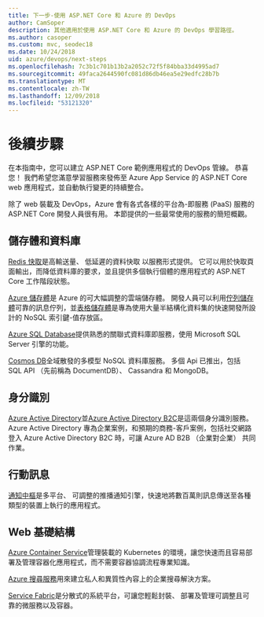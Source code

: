 ```yaml
---
title: 下一步-使用 ASP.NET Core 和 Azure 的 DevOps
author: CamSoper
description: 其他適用於使用 ASP.NET Core 和 Azure 的 DevOps 學習路徑。
ms.author: casoper
ms.custom: mvc, seodec18
ms.date: 10/24/2018
uid: azure/devops/next-steps
ms.openlocfilehash: 7c3b1c701b13b2a2052c72f5f84bba33d4995ad7
ms.sourcegitcommit: 49faca2644590fc081d86db46ea5e29edfc28b7b
ms.translationtype: MT
ms.contentlocale: zh-TW
ms.lasthandoff: 12/09/2018
ms.locfileid: "53121320"
---
```

# <a name="next-steps"></a>後續步驟

在本指南中，您可以建立 ASP.NET Core 範例應用程式的 DevOps 管線。 恭喜您！ 我們希望您滿意學習服務來發佈至 Azure App Service 的 ASP.NET Core web 應用程式，並自動執行變更的持續整合。

除了 web 裝載及 DevOps，Azure 會有各式各樣的平台為-即服務 (PaaS) 服務的 ASP.NET Core 開發人員很有用。 本節提供的一些最常使用的服務的簡短概觀。

## <a name="storage-and-databases"></a>儲存體和資料庫

[Redis 快取](/azure/redis-cache/)是高輸送量、 低延遲的資料快取 以服務形式提供。 它可以用於快取頁面輸出，而降低資料庫的要求，並且提供多個執行個體的應用程式的 ASP.NET Core 工作階段狀態。

[Azure 儲存體](/azure/storage/)是 Azure 的可大幅調整的雲端儲存體。 開發人員可以利用[佇列儲存體](/azure/storage/queues/storage-queues-introduction)可靠的訊息佇列，並[表格儲存體](/azure/storage/tables/table-storage-overview)是專為使用大量半結構化資料集的快速開發所設計的 NoSQL 索引鍵-值存放區。

[Azure SQL Database](/azure/sql-database/)提供熟悉的關聯式資料庫即服務，使用 Microsoft SQL Server 引擎的功能。

[Cosmos DB](/azure/cosmos-db/)全域散發的多模型 NoSQL 資料庫服務。 多個 Api 已推出，包括 SQL API （先前稱為 DocumentDB）、 Cassandra 和 MongoDB。

## <a name="identity"></a>身分識別

[Azure Active Directory](/azure/active-directory/)並[Azure Active Directory B2C](/azure/active-directory-b2c/)是這兩個身分識別服務。 Azure Active Directory 專為企業案例，和預期的商務-客戶案例，包括社交網路登入 Azure Active Directory B2C 時，可讓 Azure AD B2B （企業對企業） 共同作業。

## <a name="mobile"></a>行動訊息

[通知中樞](/azure/notification-hubs/)是多平台、 可調整的推播通知引擎，快速地將數百萬則訊息傳送至各種類型的裝置上執行的應用程式。

## <a name="web-infrastructure"></a>Web 基礎結構

[Azure Container Service](/azure/aks/)管理裝載的 Kubernetes 的環境，讓您快速而且容易部署及管理容器化應用程式，而不需要容器協調流程專業知識。

[Azure 搜尋服務](/azure/search/)用來建立私人和異質性內容上的企業搜尋解決方案。

[Service Fabric](/azure/service-fabric/)是分散式的系統平台，可讓您輕鬆封裝、 部署及管理可調整且可靠的微服務以及容器。
